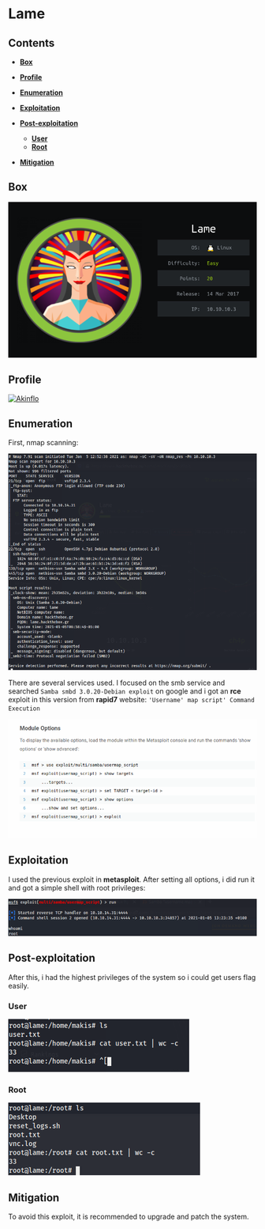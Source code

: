 # Lame



## Contents

- [**Box**](#Box)
- [**Profile**](#Profile)
- [**Enumeration**](#Enumeration)
- [**Exploitation**](#Exploitation)
- [**Post-exploitation**](#Post-exploitation)
  - [**User**](#User)
  - [**Root**](#Root)

- [**Mitigation**](#Mitigation)



## Box

![](img/box_info.png) 



## Profile

[![Akinflo](http://www.hackthebox.eu/badge/image/419539)](https://www.hackthebox.eu/home/users/profile/419539)



## Enumeration

First, nmap scanning:

![](img/nmap.png) 



There are several services used. I focused on the smb service and searched `Samba smbd 3.0.20-Debian exploit` on google and i got an **rce** exploit in this version from **rapid7** website: `'Username' map script' Command Execution`

![](img/rapid7.png) 



## Exploitation

I used the previous exploit in **metasploit**. After setting all options, i did run it and got a simple shell with root privileges:

![](img/exxploit.png) 



## Post-exploitation

After this, i had the highest privileges of the system so i could get users flag easily.



### User

![](img/own_user.png) 



### Root

![](img/own_root.png) 



## Mitigation

To avoid this exploit, it is recommended to upgrade and patch the system.